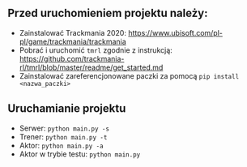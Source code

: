 ## Przed uruchomieniem projektu należy:
- Zainstalować Trackmania 2020: https://www.ubisoft.com/pl-pl/game/trackmania/trackmania
- Pobrać i uruchomić `tmrl` zgodnie z instrukcją: https://github.com/trackmania-rl/tmrl/blob/master/readme/get_started.md
- Zainstalować zareferencjonowane paczki za pomocą `pip install <nazwa_paczki>`

## Uruchamianie projektu
- Serwer: `python main.py -s`
- Trener: `python main.py -t`
- Aktor: `python main.py -a`
- Aktor w trybie testu: `python main.py`